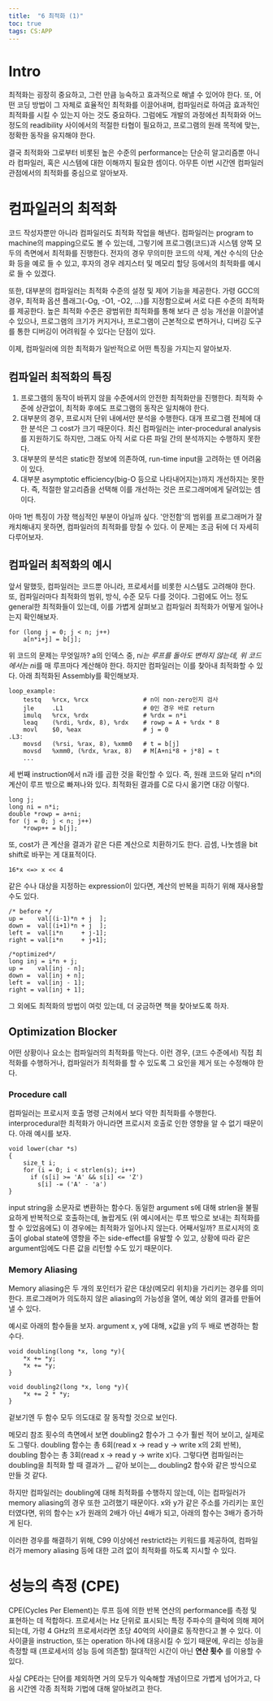 ```yaml
---
title:  "6 최적화 (1)"
toc: true
tags: CS:APP
---
```


# Intro
최적화는 굉장히 중요하고, 그런 만큼 능숙하고 효과적으로 해낼 수 있어야 한다. 또, 어떤 코딩 방법이 그 자체로 효율적인 최적화를 이끌어내며, 컴파일러로 하여금 효과적인 최적화를 시킬 수 있는지 아는 것도 중요하다. 그럼에도 개발의 과정에선 최적화와 어느 정도의 readibility 사이에서의 적절한 타협이 필요하고, 프로그램의 원래 목적에 맞는, 정확한 동작을 유지해야 한다. 

결국 최적화와 그로부터 비롯된 높은 수준의 performance는 단순히 알고리즘뿐 아니라 컴파일러, 혹은 시스템에 대한 이해까지 필요한 셈이다. 아무튼 이번 시간엔 컴파일러 관점에서의 최적화를 중심으로 알아보자.


# 컴파일러의 최적화
코드 작성자뿐만 아니라 컴파일러도 최적화 작업을 해낸다. 컴파일러는 program to machine의 mapping으로도 볼 수 있는데, 그렇기에 프로그램(코드)과 시스템 양쪽 모두의 측면에서 최적화를 진행한다. 전자의 경우 무의미한 코드의 삭제, 계산 수식의 단순화 등을 예로 들 수 있고, 후자의 경우 레지스터 및 메모리 할당 등에서의 최적화를 예시로 들 수 있겠다.

또한, 대부분의 컴파일러는 최적화 수준의 설정 및 제어 기능을 제공한다. 가령 GCC의 경우, 최적화 옵션 플래그(-Og, -O1, -O2, ...)를 지정함으로써 서로 다른 수준의 최적화를 제공한다. 높은 최적화 수준은 광범위한 최적화를 통해 보다 큰 성능 개선을 이끌어낼 수 있으나, 프로그램의 크기가 커지거나, 프로그램이 근본적으로 변하거나, 디버깅 도구를 통한 디버깅이 어려워질 수 있다는 단점이 있다. 

이제, 컴파일러에 의한 최적화가 일반적으로 어떤 특징을 가지는지 알아보자.

## 컴파일러 최적화의 특징

1. 프로그램의 동작이 바뀌지 않을 수준에서의 안전한 최적화만을 진행한다. 최적화 수준에 상관없이, 최적화 후에도 프로그램의 동작은 일치해야 한다.
2. 대부분의 경우, 프로시저 단위 내에서만 분석을 수행한다. 대개 프로그램 전체에 대한 분석은 그 cost가 크기 때문이다. 최신 컴파일러는 inter-procedural analysis를 지원하기도 하지만, 그래도 아직 서로 다른 파일 간의 분석까지는 수행하지 못한다.
3. 대부분의 분석은 static한 정보에 의존하여, run-time input을 고려하는 덴 어려움이 있다.
4. 대부분 asymptotic efficiency(big-O 등으로 나타내어지는)까지 개선하지는 못한다. 즉, 적절한 알고리즘을 선택해 이를 개선하는 것은 프로그래머에게 달려있는 셈이다.

아마 1번 특징이 가장 핵심적인 부분이 아닐까 싶다. '안전함'의 범위를 프로그래머가 잘 캐치해내지 못하면, 컴파일러의 최적화를 망칠 수 있다. 이 문제는 조금 뒤에 더 자세히 다루어보자.

## 컴파일러 최적화의 예시
앞서 말했듯, 컴파일러는 코드뿐 아니라, 프로세서를 비롯한 시스템도 고려해야 한다. 또, 컴파일러마다 최적화의 범위, 방식, 수준 모두 다를 것이다. 그럼에도 어느 정도 general한 최적화들이 있는데, 이를 가볍게 살펴보고 컴파일러 최적화가 어떻게 일어나는지 확인해보자.

    for (long j = 0; j < n; j++)
        a[n*i+j] = b[j];

위 코드의 문제는 무엇일까? a의 인덱스 중, n*i는 루프를 돌아도 변하지 않는데, 위 코드에서는 n*i를 매 루프마다 계산해야 한다. 하지만 컴파일러는 이를 찾아내 최적화할 수 있다. 아래 최적화된 Assembly를 확인해보자.

    loop_example:
        testq   %rcx, %rcx               # n이 non-zero인지 검사
        jle     .L1                      # 0인 경우 바로 return
        imulq   %rcx, %rdx               # %rdx = n*i
        leaq    (%rdi, %rdx, 8), %rdx    # rowp = A + %rdx * 8
        movl    $0, %eax                 # j = 0
    .L3:
        movsd   (%rsi, %rax, 8), %xmm0   # t = b[j]
        movsd   %xmm0, (%rdx, %rax, 8)   # M[A+ni*8 + j*8] = t
        ...

세 번째 instruction에서 n과 i를 곱한 것을 확인할 수 있다. 즉, 원래 코드와 달리 n\*i의 계산이 루프 밖으로 빠져나와 있다. 최적화된 결과를 C로 다시 옮기면 대강 이렇다.

    long j;
    long ni = n*i;
    double *rowp = a+ni;
    for (j = 0; j < n; j++)
        *rowp++ = b[j];

또, cost가 큰 계산을 결과가 같은 다른 계산으로 치환하기도 한다. 곱셈, 나눗셈을 bit shift로 바꾸는 게 대표적이다.

    16*x <=> x << 4
    
같은 수나 대상을 지정하는 expression이 있다면, 계산의 반복을 피하기 위해 재사용할 수도 있다.

    /* before */
    up =    val[(i-1)*n + j  ];
    down =  val[(i+1)*n + j  ];
    left =  val[i*n     + j-1];
    right = val[i*n     + j+1]; 
    
    /*optimized*/
    long inj = i*n + j;
    up =    val[inj - n];
    down =  val[inj + n];
    left =  val[inj - 1];
    right = val[inj + 1];

그 외에도 최적화의 방법이 여럿 있는데, 더 궁금하면 책을 찾아보도록 하자.

## Optimization Blocker
어떤 상황이나 요소는 컴파일러의 최적화를 막는다. 이런 경우, (코드 수준에서) 직접 최적화를 수행하거나, 컴파일러가 최적화를 할 수 있도록 그 요인을 제거 또는 수정해야 한다.

### Procedure call
컴파일러는 프로시저 호출 명령 근처에서 보다 약한 최적화를 수행한다. interprocedural한 최적화가 아니라면 프로시저 호출로 인한 영향을 알 수 없기 때문이다. 아래 예시를 보자.
    
    void lower(char *s)
    {
        size_t i;
        for (i = 0; i < strlen(s); i++)
          if (s[i] >= 'A' && s[i] <= 'Z')
            s[i] -= ('A' - 'a')
    }
    
input string을 소문자로 변환하는 함수다. 동일한 argument s에 대해 strlen을 불필요하게 반복적으로 호출하는데, 놀랍게도 (위 예시에서는 루프 밖으로 보내는 최적화를 할 수 있었음에도) 이 경우에는 최적화가 일어나지 않는다. 어째서일까? 프로시저의 호출이 global state에 영향을 주는 side-effect를 유발할 수 있고, 상황에 따라 같은 argument임에도 다른 값을 리턴할 수도 있기 때문이다. 

### Memory Aliasing
Memory aliasing은 두 개의 포인터가 같은 대상(메모리 위치)을 가리키는 경우를 의미한다. 프로그래머가 의도하지 않은 aliasing의 가능성을 열어, 예상 외의 결과를 만들어낼 수 있다.

예시로 아래의 함수들을 보자. argument x, y에 대해, x값을 y의 두 배로 변경하는 함수다.

    void doubling(long *x, long *y){
        *x += *y;
        *x += *y;
    }

    void doubling2(long *x, long *y){
        *x += 2 * *y;
    }
    
겉보기엔 두 함수 모두 의도대로 잘 동작할 것으로 보인다.

메모리 참조 횟수의 측면에서 보면 doubling2 함수가 그 수가 훨씬 적어 보이고, 실제로도 그렇다. doubling 함수는 총 6회(read x -> read y -> write x의 2회 반복), doubling 함수는 총 3회(read x -> read y -> write x)다. 그렇다면 컴파일러는 doubling을 최적화 할 때 결과가 __ 같아 보이는__ doubling2 함수와 같은 방식으로 만들 것 같다. 

하지만 컴파일러는 doubling에 대해 최적화를 수행하지 않는데, 이는 컴파일러가 memory aliasing의 경우 또한 고려했기 때문이다. x와 y가 같은 주소를 가리키는 포인터였다면, 위의 함수는 x가 원래의 2배가 아닌 4배가 되고, 아래의 함수는 3배가 증가하게 된다. 

이러한 경우를 해결하기 위해, C99 이상에선 restrict라는 키워드를 제공하여, 컴파일러가 memory aliasing 등에 대한 고려 없이 최적화를 하도록 지시할 수 있다. 


# 성능의 측정 (CPE)
CPE(Cycles Per Element)는 루프 등에 의한 반복 연산의 performance를 측정 및 표현하는 데 적합하다. 프로세서는 Hz 단위로 표시되는 특정 주파수의 클럭에 의해 제어되는데, 가령 4 GHz의 프로세서라면 초당 40억의 사이클로 동작한다고 볼 수 있다. 이 사이클을 instruction, 또는 operation 하나에 대응시킬 수 있기 때문에, 우리는 성능을 측정할 때 (프로세서의 성능 등에 의존할) 절대적인 시간이 아닌 __연산 횟수__ 를 이용할 수 있다. 

사실 CPE라는 단어를 제외하면 거의 모두가 익숙해할 개념이므로 가볍게 넘어가고, 다음 시간엔 각종 최적화 기법에 대해 알아보려고 한다.
